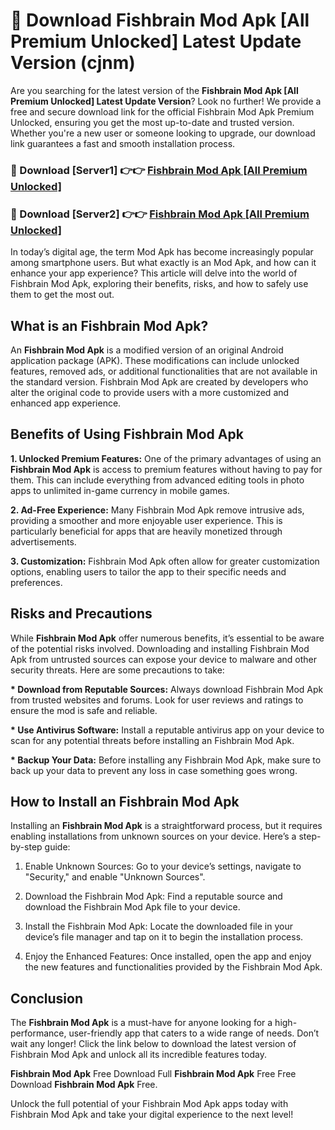 # 🤖 Download Fishbrain Mod Apk [All Premium Unlocked] Latest Update Version (cjnm)

Are you searching for the latest version of the <strong>Fishbrain Mod Apk [All Premium Unlocked] Latest Update Version</strong>? Look no further! We provide a free and secure download link for the official Fishbrain Mod Apk Premium Unlocked, ensuring you get the most up-to-date and trusted version. Whether you're a new user or someone looking to upgrade, our download link guarantees a fast and smooth installation process.


<h3>📌 Download [Server1] 👉👉 <a href="https://hapymods.com?title=Fishbrain+Mod+Apk&ref=3B1">Fishbrain Mod Apk [All Premium Unlocked]</a></h3>

<h3>📌 Download [Server2] 👉👉 <a href="https://hapymods.com?title=Fishbrain+Mod+Apk&ref=3B1">Fishbrain Mod Apk [All Premium Unlocked]</a></h3>


In today’s digital age, the term Mod Apk has become increasingly popular among smartphone users. But what exactly is an Mod Apk, and how can it enhance your app experience? This article will delve into the world of Fishbrain Mod Apk, exploring their benefits, risks, and how to safely use them to get the most out.


<h2>What is an Fishbrain Mod Apk?</h2>

An <strong>Fishbrain Mod Apk</strong> is a modified version of an original Android application package (APK). These modifications can include unlocked features, removed ads, or additional functionalities that are not available in the standard version. Fishbrain Mod Apk are created by developers who alter the original code to provide users with a more customized and enhanced app experience.


<h2>Benefits of Using Fishbrain Mod Apk</h2>

<strong> 1. Unlocked Premium Features:</strong> One of the primary advantages of using an <strong>Fishbrain Mod Apk</strong> is access to premium features without having to pay for them. This can include everything from advanced editing tools in photo apps to unlimited in-game currency in mobile games.

<strong> 2. Ad-Free Experience:</strong> Many Fishbrain Mod Apk remove intrusive ads, providing a smoother and more enjoyable user experience. This is particularly beneficial for apps that are heavily monetized through advertisements.

<strong> 3. Customization:</strong> Fishbrain Mod Apk often allow for greater customization options, enabling users to tailor the app to their specific needs and preferences.


<h2>Risks and Precautions</h2>

While <strong>Fishbrain Mod Apk</strong> offer numerous benefits, it’s essential to be aware of the potential risks involved. Downloading and installing Fishbrain Mod Apk from untrusted sources can expose your device to malware and other security threats. Here are some precautions to take:

<strong> * Download from Reputable Sources:</strong> Always download Fishbrain Mod Apk from trusted websites and forums. Look for user reviews and ratings to ensure the mod is safe and reliable.

<strong> * Use Antivirus Software:</strong> Install a reputable antivirus app on your device to scan for any potential threats before installing an Fishbrain Mod Apk.

<strong> * Backup Your Data:</strong> Before installing any Fishbrain Mod Apk, make sure to back up your data to prevent any loss in case something goes wrong.


<h2>How to Install an Fishbrain Mod Apk</h2>

Installing an <strong>Fishbrain Mod Apk</strong> is a straightforward process, but it requires enabling installations from unknown sources on your device. Here’s a step-by-step guide:

 1. Enable Unknown Sources: Go to your device’s settings, navigate to "Security," and enable "Unknown Sources".

 2. Download the Fishbrain Mod Apk: Find a reputable source and download the Fishbrain Mod Apk file to your device.

 3. Install the Fishbrain Mod Apk: Locate the downloaded file in your device’s file manager and tap on it to begin the installation process.

 4. Enjoy the Enhanced Features: Once installed, open the app and enjoy the new features and functionalities provided by the Fishbrain Mod Apk.


<h2><strong>Conclusion</strong></h2>

The <strong>Fishbrain Mod Apk</strong> is a must-have for anyone looking for a high-performance, user-friendly app that caters to a wide range of needs. Don’t wait any longer! Click the link below to download the latest version of Fishbrain Mod Apk and unlock all its incredible features today.

<strong>Fishbrain Mod Apk</strong> Free Download Full <strong>Fishbrain Mod Apk</strong> Free Free Download <strong>Fishbrain Mod Apk</strong> Free.

Unlock the full potential of your Fishbrain Mod Apk apps today with Fishbrain Mod Apk and take your digital experience to the next level!